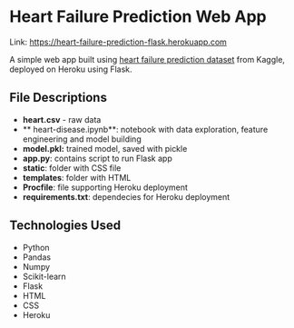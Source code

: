 # Heart Failure Prediction Web App

Link: https://heart-failure-prediction-flask.herokuapp.com

A simple web app built using [heart failure prediction dataset](https://www.kaggle.com/fedesoriano/heart-failure-prediction "heart failure prediction dataset") from Kaggle, deployed on Heroku using Flask.

## File Descriptions
- **heart.csv** - raw data
- ** heart-disease.ipynb**: notebook with data exploration, feature engineering and model building
- **model.pkl:** trained model, saved with pickle
- **app.py**: contains script to run Flask app
- **static**: folder with CSS file
- **templates**: folder with HTML 
- **Procfile**: file supporting Heroku deployment
- **requirements.txt**: dependecies for Heroku deployment

## Technologies Used
- Python
- Pandas
- Numpy
- Scikit-learn
- Flask
- HTML
- CSS
- Heroku
